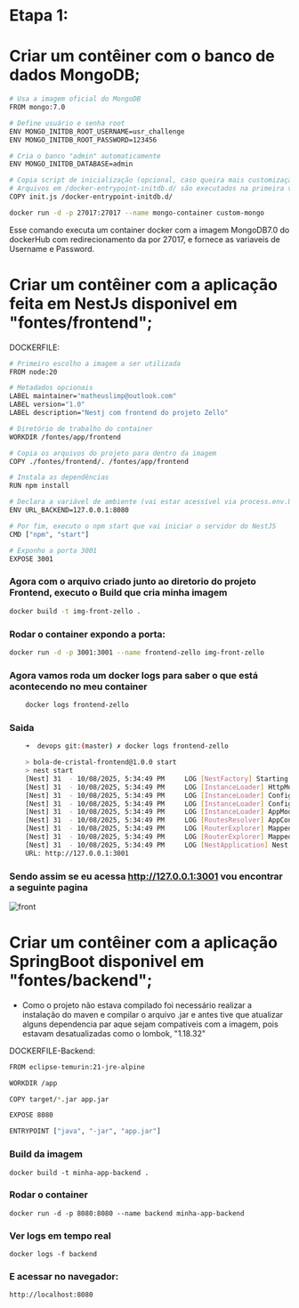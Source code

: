 # Etapa 1:

# Criar um contêiner com o banco de dados MongoDB;

```bash
# Usa a imagem oficial do MongoDB
FROM mongo:7.0

# Define usuário e senha root
ENV MONGO_INITDB_ROOT_USERNAME=usr_challenge
ENV MONGO_INITDB_ROOT_PASSWORD=123456

# Cria o banco "admin" automaticamente
ENV MONGO_INITDB_DATABASE=admin

# Copia script de inicialização (opcional, caso queira mais customização)
# Arquivos em /docker-entrypoint-initdb.d/ são executados na primeira vez que o container roda
COPY init.js /docker-entrypoint-initdb.d/

```
```bash
docker run -d -p 27017:27017 --name mongo-container custom-mongo
```


Esse comando executa um container docker com a imagem MongoDB7.0 do dockerHub com redirecionamento da por 27017, e fornece as variaveis de Username e Password. 

# Criar um contêiner com a aplicação feita em NestJs disponivel em "fontes/frontend";

DOCKERFILE:
```bash
# Primeiro escolho a imagem a ser utilizada
FROM node:20

# Metadados opcionais
LABEL maintainer="matheuslimp@outlook.com"
LABEL version="1.0"
LABEL description="Nestj com frontend do projeto Zello"

# Diretório de trabalho do container
WORKDIR /fontes/app/frontend

# Copia os arquivos do projeto para dentro da imagem
COPY ./fontes/frontend/. /fontes/app/frontend

# Instala as dependências
RUN npm install

# Declara a variável de ambiente (vai estar acessível via process.env.URL_BACKEND)
ENV URL_BACKEND=127.0.0.1:8080

# Por fim, executo o npm start que vai iniciar o servidor do NestJS
CMD ["npm", "start"]

# Exponho a porta 3001
EXPOSE 3001
```
### Agora com o arquivo criado junto ao diretorio do projeto Frontend, executo o Build que cria minha imagem

```bash
docker build -t img-front-zello .
```


### Rodar o container expondo a porta:
```bash
docker run -d -p 3001:3001 --name frontend-zello img-front-zello
```

### Agora vamos roda um docker logs para saber o que está acontecendo no meu container
```bash
    docker logs frontend-zello
```
### Saida

```bash
    ➜  devops git:(master) ✗ docker logs frontend-zello 

    > bola-de-cristal-frontend@1.0.0 start
    > nest start
    [Nest] 31  - 10/08/2025, 5:34:49 PM     LOG [NestFactory] Starting Nest application...
    [Nest] 31  - 10/08/2025, 5:34:49 PM     LOG [InstanceLoader] HttpModule dependencies initialized +26ms
    [Nest] 31  - 10/08/2025, 5:34:49 PM     LOG [InstanceLoader] ConfigHostModule dependencies initialized +1ms
    [Nest] 31  - 10/08/2025, 5:34:49 PM     LOG [InstanceLoader] ConfigModule dependencies initialized +0ms
    [Nest] 31  - 10/08/2025, 5:34:49 PM     LOG [InstanceLoader] AppModule dependencies initialized +0ms
    [Nest] 31  - 10/08/2025, 5:34:49 PM     LOG [RoutesResolver] AppController {/}: +4ms
    [Nest] 31  - 10/08/2025, 5:34:49 PM     LOG [RouterExplorer] Mapped {/, GET} route +2ms
    [Nest] 31  - 10/08/2025, 5:34:49 PM     LOG [RouterExplorer] Mapped {/resposta, GET} route +1ms
    [Nest] 31  - 10/08/2025, 5:34:49 PM     LOG [NestApplication] Nest application successfully started +2ms
    URL: http://127.0.0.1:3001

```

### Sendo assim se eu acessa http://127.0.0.1:3001 vou encontrar a seguinte pagina

![front](./Front.png)




# Criar um contêiner com a aplicação SpringBoot disponivel em "fontes/backend";
* Como o projeto não estava compilado foi necessário realizar a instalação do maven e compilar o arquivo .jar e antes tive que atualizar alguns dependencia par aque sejam compativeis com a imagem, pois estavam desatualizadas como o lombok, "<version>1.18.32</version>"

DOCKERFILE-Backend:
```bash
FROM eclipse-temurin:21-jre-alpine

WORKDIR /app

COPY target/*.jar app.jar

EXPOSE 8080

ENTRYPOINT ["java", "-jar", "app.jar"]
```


### Build da imagem

    docker build -t minha-app-backend .


### Rodar o container

    docker run -d -p 8080:8080 --name backend minha-app-backend


### Ver logs em tempo real

    docker logs -f backend


### E acessar no navegador:

    http://localhost:8080

